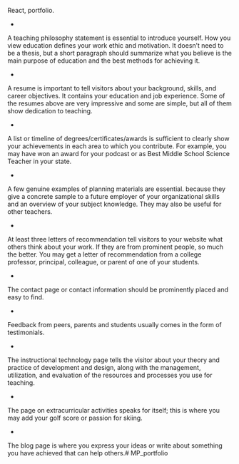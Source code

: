 React, portfolio.

-
A teaching philosophy statement is essential to introduce yourself. How you view education defines your work ethic and motivation. It doesn’t need to be a thesis, but a short paragraph should summarize what you believe is the main purpose of education and the best methods for achieving it.

-
A resume is important to tell visitors about your background, skills, and career objectives. It contains your education and job experience. Some of the resumes above are very impressive and some are simple, but all of them show dedication to teaching.

-
A list or timeline of degrees/certificates/awards is sufficient to clearly show your achievements in each area to which you contribute. For example, you may have won an award for your podcast or as Best Middle School Science Teacher in your state.

-
A few genuine examples of planning materials are essential. because they give a concrete sample to a future employer of your organizational skills and an overview of your subject knowledge. They may also be useful for other teachers.

-
At least three letters of recommendation tell visitors to your website what others think about your work. If they are from prominent people, so much the better. You may get a letter of recommendation from a college professor, principal, colleague, or parent of one of your students.

-
The contact page or contact information should be prominently placed and easy to find.

-
Feedback from peers, parents and students usually comes in the form of testimonials.

-
The instructional technology page tells the visitor about your theory and practice of development and design, along with the management, utilization, and evaluation of the resources and processes you use for teaching.

-
The page on extracurricular activities speaks for itself; this is where you may add your golf score or passion for skiing.

-
The blog page is where you express your ideas or write about something you have achieved that can help others.#   M P _ p o r t f o l i o  
 